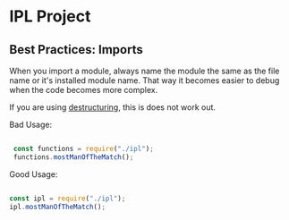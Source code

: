 # IPL Project

## Best Practices: Imports

When you import a module, always name the module the same as the file name or it's installed module name. That way it becomes easier to debug when the code becomes more complex.

If you are using [destructuring](https://developer.mozilla.org/en-US/docs/Web/JavaScript/Reference/Operators/Destructuring_assignment), this is does not work out.

Bad Usage:
```javascript

 const functions = require("./ipl");
 functions.mostManOfTheMatch();

 ````

 Good Usage:
 ```javascript

 const ipl = require("./ipl");
 ipl.mostManOfTheMatch();

 ```